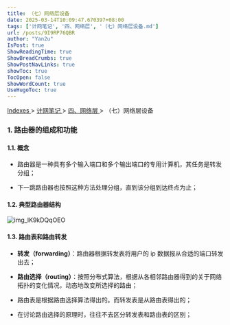 ```yaml
---
title: （七）网络层设备
date: 2025-03-14T10:09:47.670397+08:00
tags: ['计网笔记', '四、网络层', '（七）网络层设备.md']
url: /posts/9I9RP76QBR
author: "Yan2u"
IsPost: true
ShowReadingTime: true
ShowBreadCrumbs: true
ShowPostNavLinks: true
showToc: true
TocOpen: false
ShowWordCount: true
UseHugoToc: true
---
```


<a href="/notes408/chapters_index"> Indexes </a> > <a href="/notes408/indexes/xIRy1MDUIU"> 计网笔记 </a> > <a href="/notes408/indexes/KBqa1knYFw"> 四、网络层 </a> > （七）网络层设备

### 1. 路由器的组成和功能

#### 1.1. 概念

- 路由器是一种具有多个输入端口和多个输出端口的专用计算机，其任务是转发分组；

- 下一跳路由器也按照这种方法处理分组，直到该分组到达终点为止；

#### 1.2. 典型路由器结构

![img_lK9kDQqOEO](https://cloudflare-imgbed-ajc.pages.dev/file/1741871567248_lK9kDQqOEO.png)

#### 1.3. 路由表和路由转发

- **转发（forwarding）**：路由器根据转发表将用户的 ip 数据报从合适的端口转发出去；

- **路由选择（routing）**：按照分布式算法，根据从各相邻路由器得到的关于网络拓扑的变化情况，动态地改变所选择的路由；

- 路由表是根据路由选择算法得出的。而转发表是从路由表得出的；

- 在讨论路由选择的原理时，往往不去区分转发表和路由表的区别；

